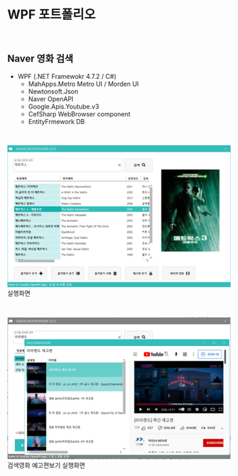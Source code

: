 # WPF 포트폴리오

<br/>

## Naver 영화 검색
 - WPF (.NET Framewokr 4.7.2 / C#)
   - MahApps.Metro Metro UI / Morden UI
   - Newtonsoft.Json
   - Naver OpenAPI
   -  Google.Apis.Youtube.v3
   - CefSharp WebBrowser component
   - EntityFrmework DB
  
  <br/>
  
![NaverMovieFinder](https://raw.githubusercontent.com/spearstring/StudyWpf/main/capture/matrix.png)
실행화면

<br/>

![YoutubePlay](https://raw.githubusercontent.com/spearstring/StudyWpf/main/capture/lala.png)
검색영화 예고편보기 실행화면
